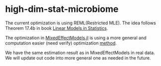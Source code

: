 # high-dim-stat-microbiome

The current optimization is using REML(Restricted MLE). The idea follows Theorem 17.4b in book [Linear Models in Statistics](http://www.utstat.toronto.edu/~brunner/books/LinearModelsInStatistics.pdf). 



The optimization in [MixedEffectModels.jl](https://github.com/JuliaStats/MixedModels.jl) is using a more general and computation easier (need verify) optimization [method](https://juliastats.org/MixedModels.jl/stable/optimization/#The-probability-model).



We have the same estimation result as in MixedEffectModels in real data. We will update out code into more general one as needed in the future.
